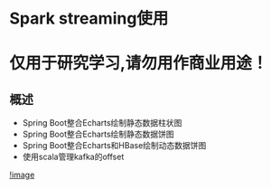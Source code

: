 # Spark streaming使用
# 仅用于研究学习,请勿用作商业用途！

## 概述
* Spring Boot整合Echarts绘制静态数据柱状图
* Spring Boot整合Echarts绘制静态数据饼图
* Spring Boot整合Echarts和HBase绘制动态数据饼图
* 使用scala管理kafka的offset

[!image]()

